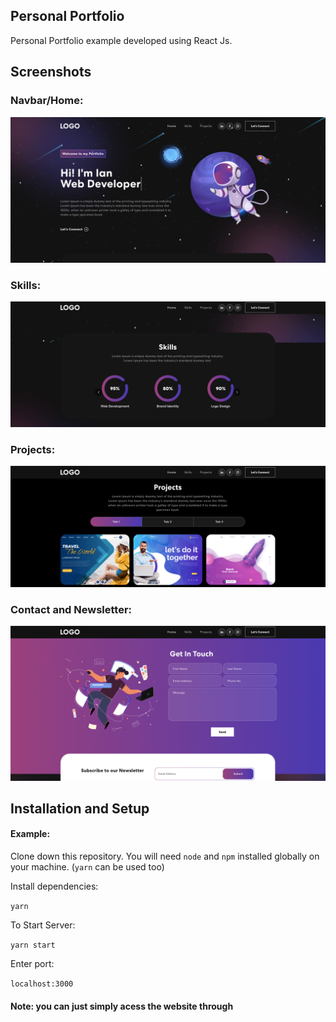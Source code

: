 ## Personal Portfolio


Personal Portfolio example developed using React Js. 


## Screenshots

### Navbar/Home:   

<img src="/public/portimg1.png">

### Skills: 

<img src="/public/portimg2.png">

### Projects:

<img src="/public/portimg3.png">

### Contact and Newsletter:

<img src="/public/portimg4.png">


## Installation and Setup

#### Example:  

Clone down this repository. You will need `node` and `npm` installed globally on your machine. (`yarn` can be used too)  

Install dependencies:

`yarn`  

To Start Server:

`yarn start`  

Enter port:

`localhost:3000`  



#### Note: you can just simply acess the website through 
